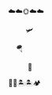 ☁️☁️🌞☁️☁️&nbsp;

&nbsp;&nbsp; &nbsp; &nbsp; &nbsp; 🛩 
  
&nbsp; &nbsp; 🪂 

 &nbsp;&nbsp;&nbsp;&nbsp; &nbsp; &nbsp; &nbsp;🦅

🌊🌊🏝️🏝️🏕️
